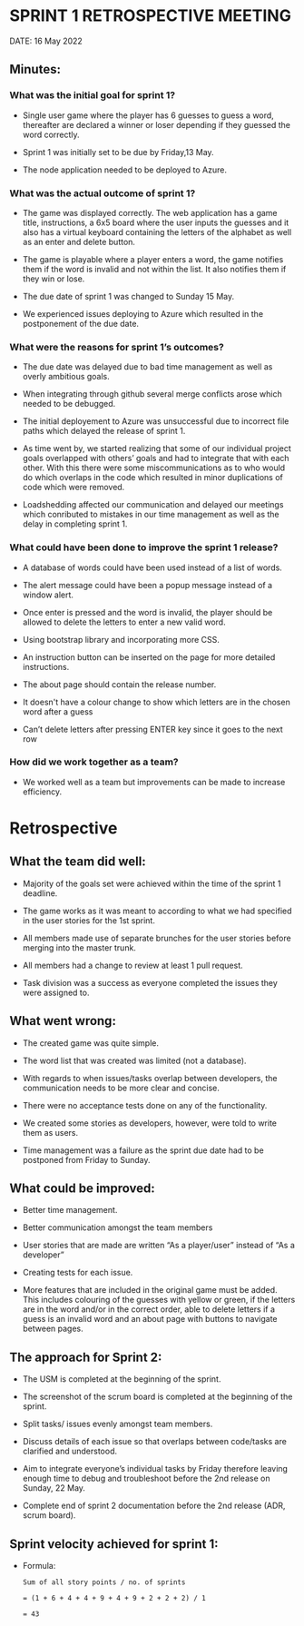 # SPRINT 1 RETROSPECTIVE MEETING

DATE: 16 May 2022

## Minutes:

###  What was the initial goal for sprint 1?

-  Single user game where the player has 6 guesses to guess a word, thereafter are declared a winner or loser depending if they guessed the word correctly.

-  Sprint 1 was initially set to be due by Friday,13 May.

-  The node application needed to be deployed to Azure.

###  What was the actual outcome of sprint 1?

-  The game was displayed correctly. The web application has a game title, instructions, a 6x5 board where the user inputs the guesses and it also has a virtual keyboard containing the letters of the alphabet as well as an enter and delete button.

-  The game is playable where a player enters a word, the game notifies them if the word is invalid and not within the list. It also notifies them if they win or lose.

-  The due date of sprint 1 was changed to Sunday 15 May.

-  We experienced issues deploying to Azure which resulted in the postponement of the due date.

###  What were the reasons for sprint 1’s outcomes?

-  The due date was delayed due to bad time management as well as overly ambitious goals.

-  When integrating through github several merge conflicts arose which needed to be debugged.

-  The initial deployement to Azure was unsuccessful due to incorrect file paths which delayed the release of sprint 1.

-  As time went by, we started realizing that some of our individual project goals overlapped with others’ goals and had to integrate that with each other. With this there were some miscommunications as to who would do which overlaps in the code which resulted in minor duplications of code which were removed.

-  Loadshedding affected our communication and delayed our meetings which conributed to mistakes in our time management as well as the delay in completing sprint 1.

###  What could have been done to improve the sprint 1 release?

-  A database of words could have been used instead of a list of words.

-  The alert message could have been a popup message instead of a window alert.

-  Once enter is pressed and the word is invalid, the player should be allowed to delete the letters to enter a new valid word.

-  Using bootstrap library and incorporating more CSS.

-  An instruction button can be inserted on the page for more detailed instructions.

-  The about page should contain the release number.

-  It doesn't have a colour change to show which letters are in the chosen word after a guess

-  Can’t delete letters after pressing ENTER key since it goes to the next row

###  How did we work together as a team?

-  We worked well as a team but improvements can be made to increase efficiency.

# Retrospective

## What the team did well:

-  Majority of the goals set were achieved within the time of the sprint 1 deadline.

-  The game works as it was meant to according to what we had specified in the user stories for the 1st sprint.

-  All members made use of separate brunches for the user stories before merging into the master trunk.

-  All members had a change to review at least 1 pull request.

-  Task division was a success as everyone completed the issues they were assigned to.

## What went wrong:

-  The created game was quite simple.

-  The word list that was created was limited (not a database).

-  With regards to when issues/tasks overlap between developers, the communication needs to be more clear and concise.

-  There were no acceptance tests done on any of the functionality.

-  We created some stories as developers, however, were told to write them as users.

-  Time management was a failure as the sprint due date had to be postponed from Friday to Sunday.

## What could be improved:

-  Better time management.

-  Better communication amongst the team members

-  User stories that are made are written “As a player/user” instead of “As a developer”

-  Creating tests for each issue.

-  More features that are included in the original game must be added. This includes colouring of the guesses with yellow or green, if the letters are in the word and/or in the correct order, able to delete letters if a guess is an invalid word and an about page with buttons to navigate between pages.

## The approach for Sprint 2:

-  The USM is completed at the beginning of the sprint.

-  The screenshot of the scrum board is completed at the beginning of the sprint.

-  Split tasks/ issues evenly amongst team members.

-  Discuss details of each issue so that overlaps between code/tasks are clarified and understood.

-  Aim to integrate everyone’s individual tasks by Friday therefore leaving enough time to debug and troubleshoot before the 2nd release on Sunday, 22 May.

-  Complete end of sprint 2 documentation before the 2nd release (ADR, scrum board).

## Sprint velocity achieved for sprint 1:

-  Formula:

   `Sum of all story points / no. of sprints`
   
   `= (1 + 6 + 4 + 4 + 9 + 4 + 9 + 2 + 2 + 2) / 1`
   
   `= 43`
